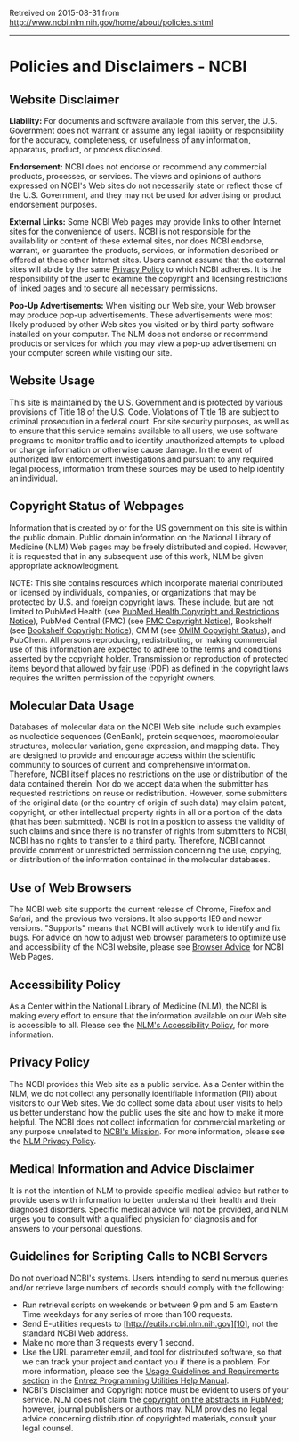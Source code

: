 Retreived on 2015-08-31 from http://www.ncbi.nlm.nih.gov/home/about/policies.shtml

***

# Policies and Disclaimers - NCBI

## Website Disclaimer

**Liability:** For documents and software available from this server, the U.S. Government does not warrant or assume any legal liability or responsibility for the accuracy, completeness, or usefulness of any information, apparatus, product, or process disclosed.

**Endorsement:** NCBI does not endorse or recommend any commercial products, processes, or services. The views and opinions of authors expressed on NCBI's Web sites do not necessarily state or reflect those of the U.S. Government, and they may not be used for advertising or product endorsement purposes.

**External Links:** Some NCBI Web pages may provide links to other Internet sites for the convenience of users. NCBI is not responsible for the availability or content of these external sites, nor does NCBI endorse, warrant, or guarantee the products, services, or information described or offered at these other Internet sites. Users cannot assume that the external sites will abide by the same [Privacy Policy][1] to which NCBI adheres. It is the responsibility of the user to examine the copyright and licensing restrictions of linked pages and to secure all necessary permissions.

**Pop-Up Advertisements:** When visiting our Web site, your Web browser may produce pop-up advertisements. These advertisements were most likely produced by other Web sites you visited or by third party software installed on your computer. The NLM does not endorse or recommend products or services for which you may view a pop-up advertisement on your computer screen while visiting our site.

## Website Usage

This site is maintained by the U.S. Government and is protected by various provisions of Title 18 of the U.S. Code. Violations of Title 18 are subject to criminal prosecution in a federal court. For site security purposes, as well as to ensure that this service remains available to all users, we use software programs to monitor traffic and to identify unauthorized attempts to upload or change information or otherwise cause damage. In the event of authorized law enforcement investigations and pursuant to any required legal process, information from these sources may be used to help identify an individual.

## Copyright Status of Webpages

Information that is created by or for the US government on this site is within the public domain. Public domain information on the National Library of Medicine (NLM) Web pages may be freely distributed and copied. However, it is requested that in any subsequent use of this work, NLM be given appropriate acknowledgment.

NOTE: This site contains resources which incorporate material contributed or licensed by individuals, companies, or organizations that may be protected by U.S. and foreign copyright laws. These include, but are not limited to PubMed Health (see [PubMed Health Copyright and Restrictions Notice][2]), PubMed Central (PMC) (see [PMC Copyright Notice][3]), Bookshelf (see [Bookshelf Copyright Notice][4]), OMIM (see [OMIM Copyright Status][5]), and PubChem. All persons reproducing, redistributing, or making commercial use of this information are expected to adhere to the terms and conditions asserted by the copyright holder. Transmission or reproduction of protected items beyond that allowed by [fair use][6] (PDF) as defined in the copyright laws requires the written permission of the copyright owners.

## Molecular Data Usage

Databases of molecular data on the NCBI Web site include such examples as nucleotide sequences (GenBank), protein sequences, macromolecular structures, molecular variation, gene expression, and mapping data. They are designed to provide and encourage access within the scientific community to sources of current and comprehensive information. Therefore, NCBI itself places no restrictions on the use or distribution of the data contained therein. Nor do we accept data when the submitter has requested restrictions on reuse or redistribution. However, some submitters of the original data (or the country of origin of such data) may claim patent, copyright, or other intellectual property rights in all or a portion of the data (that has been submitted). NCBI is not in a position to assess the validity of such claims and since there is no transfer of rights from submitters to NCBI, NCBI has no rights to transfer to a third party. Therefore, NCBI cannot provide comment or unrestricted permission concerning the use, copying, or distribution of the information contained in the molecular databases.

## Use of Web Browsers

The NCBI web site supports the current release of Chrome, Firefox and Safari, and the previous two versions. It also supports IE9 and newer versions. "Supports" means that NCBI will actively work to identify and fix bugs. For advice on how to adjust web browser parameters to optimize use and accessibility of the NCBI website, please see [Browser Advice][7] for NCBI Web Pages.

## Accessibility Policy

As a Center within the National Library of Medicine (NLM), the NCBI is making every effort to ensure that the information available on our Web site is accessible to all. Please see the [NLM's Accessibility Policy][8], for more information.

## Privacy Policy

The NCBI provides this Web site as a public service. As a Center within the NLM, we do not collect any personally identifiable information (PII) about visitors to our Web sites. We do collect some data about user visits to help us better understand how the public uses the site and how to make it more helpful. The NCBI does not collect information for commercial marketing or any purpose unrelated to [NCBI's Mission][9]. For more information, please see the [NLM Privacy Policy][1].

## Medical Information and Advice Disclaimer

It is not the intention of NLM to provide specific medical advice but rather to provide users with information to better understand their health and their diagnosed disorders. Specific medical advice will not be provided, and NLM urges you to consult with a qualified physician for diagnosis and for answers to your personal questions.

## Guidelines for Scripting Calls to NCBI Servers

Do not overload NCBI's systems. Users intending to send numerous queries and/or retrieve large numbers of records should comply with the following:

* Run retrieval scripts on weekends or between 9 pm and 5 am Eastern Time weekdays for any series of more than 100 requests.
* Send E-utilities requests to [http://eutils.ncbi.nlm.nih.gov][10], not the standard NCBI Web address.
* Make no more than 3 requests every 1 second.
* Use the URL parameter email, and tool for distributed software, so that we can track your project and contact you if there is a problem. For more information, please see the [Usage Guidelines and Requirements section][11] in the [Entrez Programming Utilities Help Manual][10].
* NCBI's Disclaimer and Copyright notice must be evident to users of your service. NLM does not claim the [copyright on the abstracts in PubMed][12]; however, journal publishers or authors may. NLM provides no legal advice concerning distribution of copyrighted materials, consult your legal counsel.

[1]: http://www.nlm.nih.gov/privacy.html
[2]: //www.ncbi.nlm.nih.gov/pubmedhealth/copyright/
[3]: //www.ncbi.nlm.nih.gov/pmc/about/copyright/
[4]: //www.ncbi.nlm.nih.gov/books/about/copyright/
[5]: http://omim.org/help/copyright
[6]: http://www.copyright.gov/fls/fl102.html
[7]: //www.ncbi.nlm.nih.gov/guide/browsers/
[8]: http://www.nlm.nih.gov/accessibility.html
[9]: mission.shtml
[10]: //www.ncbi.nlm.nih.gov/books/NBK25501/
[11]: //www.ncbi.nlm.nih.gov/books/NBK25497/#_chapter2_Usage_Guidelines_and_Requiremen_
[12]: http://www.nlm.nih.gov/databases/download.html
  
